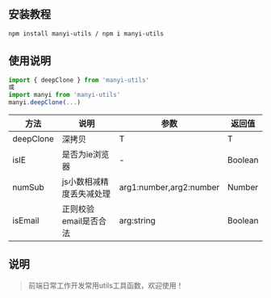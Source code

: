 ## 安装教程

```bash
npm install manyi-utils / npm i manyi-utils
```
## 使用说明
```js
import { deepClone } from 'manyi-utils'
或
import manyi from 'manyi-utils'
manyi.deepClone(...)

```
| 方法      | 说明          | 参数     | 返回值                           |
|---------- |-------------- |---------- |--------------------------------  |
| deepClone     | 深拷贝           | T | T |
| isIE | 是否为ie浏览器 | - | Boolean |
| numSub | js小数相减精度丢失减处理| arg1:number,arg2:number | Number |
| isEmail | 正则校验email是否合法 |  arg:string | Boolean |





## 说明
>前端日常工作开发常用utils工具函数，欢迎使用！




